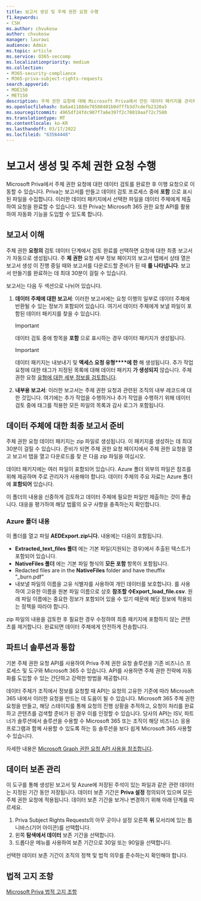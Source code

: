 ```yaml
---
title: 보고서 생성 및 주체 권한 요청 수행
f1.keywords:
- CSH
ms.author: chvukosw
author: chvukosw
manager: laurawi
audience: Admin
ms.topic: article
ms.service: O365-seccomp
ms.localizationpriority: medium
ms.collection:
- M365-security-compliance
- M365-priva-subject-rights-requests
search.appverid:
- MOE150
- MET150
description: 주체 권한 요청에 대해 Microsoft Priva에서 만든 데이터 패키지를 관리하고 데이터 주체에 대한 요청을 이행하는 방법을 학습합니다.
ms.openlocfilehash: 8a6a41188de78508401b0dfffb3d7cdefb2320a5
ms.sourcegitcommit: 4965df24fdc907f7a6e397f2c78019aaf72c7580
ms.translationtype: MT
ms.contentlocale: ko-KR
ms.lasthandoff: 03/17/2022
ms.locfileid: "63564448"
---
```

# <a name="generate-reports-and-fulfill-a-subject-rights-request"></a>보고서 생성 및 주체 권한 요청 수행

Microsoft Priva에서 주체 권한 요청에 대한 데이터 검토를 완료한 후 이행 요청으로 이동할 수 있습니다. Priva는 보고서를 만들고 데이터 검토 프로세스 중에 **포함** 으로 표시된 파일을 수집합니다. 이러한 데이터 패키지에서 선택한 파일을 데이터 주체에게 제출하여 요청을 완료할 수 있습니다. 또한 Priva는 Microsoft 365 권한 요청 API를 활용하여 자동화 기능을 도입할 수 있도록 합니다.

## <a name="understanding-reports"></a>보고서 이해

주체 권한 **요청의** 검토 데이터  단계에서 검토 완료를 선택하면 요청에 대한 최종 보고서가 자동으로 생성됩니다. 주 **체 권한** 요청 세부 정보 페이지의 보고서 탭에서 상태 열은 보고서 생성  이 진행 중일 때와 보고서를  다운로드할 준비가 된 때 **를 나타냅니다**. 보고서 만들기를 완료하는 데 최대 30분이 걸릴 수 있습니다.

보고서는 다음 두 섹션으로 나뉘어 있습니다.
1. **데이터 주체에 대한 보고서**: 이러한 보고서에는 요청 이행의 일부로 데이터 주체에 반환될 수 있는 정보가 포함되어 있습니다. 여기서 데이터 주체에게 보낼 파일이 포함된  데이터 패키지를 찾을 수 있습니다.
   > [!IMPORTANT]
   > 데이터 검토 중에 항목을 **포함** 으로 표시하는 경우 데이터 패키지가 생성됩니다.

   > [!IMPORTANT]
   > 데이터 패키지는 내보내기 및 **액세스 요청 유형****에 한** 해 생성됩니다. 추가 작업 요청에 대한 태그가 지정된 목록에 대해 데이터 패키지 **가 생성되지** 않습니다. 주체 권한 요청 [유형에 대한 세부 정보를 검토합니다](subject-rights-requests-create.md#use-the-subject-rights-request-creation-wizard).

2. **내부용 보고서**: 이러한 보고서는 주체 권한 요청과 관련된 조직의 내부 레코드에 대한 것입니다. 여기에는 추가 작업을 수행하거나 추가 작업을 수행하기 위해 데이터 검토 중에 태그를 적용한 모든 파일의 목록과 감사 로그가 포함됩니다.

## <a name="prepare-final-reports-for-the-data-subject"></a>데이터 주체에 대한 최종 보고서 준비

주체 권한 요청 데이터 패키지는 zip 파일로 생성됩니다. 이 패키지를 생성하는 데 최대 30분이 걸릴 수 있습니다. 준비가 되면 주체 권한 요청 페이지에서 주체 권한 요청을 열고 보고서 탭을 열고 다운로드를 찾  은 다음 zip 파일을 여십시오.

데이터 패키지에는 여러 파일이 포함되어 있습니다. Azure 폴더 외부의 파일은 참조를 위해 제공하며 주로 관리자가 사용해야 합니다. 데이터 주체의 주요 자료는 Azure 폴더에 **포함되어** 있습니다.

이 폴더의 내용을 신중하게 검토하고 데이터 주체에 필요한 파일만 제출하는 것이 좋습니다. 대응을 평가하여 해당 법률의 요구 사항을 충족하는지 확인합니다.

### <a name="azure-folder-contents"></a>Azure 폴더 내용

이 폴더를 열고 파일 **AEDExport.zip니다.** 내용에는 다음이 포함됩니다.

- **Extracted_text_files 폴더** 에는 기본 파일(지원되는 경우)에서 추출된 텍스트가 포함되어 있습니다.
- **NativeFiles 폴더** 에는 기본 파일 형식의 **모든 포함** 항목이 포함됩니다.
- Redacted files are in the **NativeFiles** folder and have theuffix "_burn.pdf"
- 내보낼 파일의 이름을 고유 식별자를 사용하여 개인 데이터를 보호합니다. 를 사용하여 고유한 이름을 원본 파일 이름으로 상호 **참조할 수Export_load_file.csv**. 원래 파일 이름에는 중요한 정보가 포함되어 있을 수 있기 때문에 해당 정보에 적용되는 정책을 따라야 합니다.

zip 파일의 내용을 검토한 후 필요한 경우 수정하여 최종 패키지에 포함하지 않는 콘텐츠를 제거합니다. 완료되면 데이터 주체에게 안전하게 전송합니다.

## <a name="integrate-with-partner-solutions"></a>파트너 솔루션과 통합

기본 주체 권한 요청 API를 사용하여 Priva 주체 권한 요청 솔루션을 기존 비즈니스 프로세스 및 도구와 Microsoft 365 수 있습니다. API를 사용하면 주체 권한 전략에 자동화를 도입할 수 있는 간단하고 강력한 방법을 제공합니다.

데이터 주체가 조직에서 정보를 요청할 때 API는 요청의 고유한 기준에 따라 Microsoft 365 내에서 이러한 요청을 만드는 데 도움이 될 수 있습니다. Microsoft 365 주체 권한 요청을 만들고, 해당 스테이지를 통해 요청의 진행 상황을 추적하고, 요청이 처리를 완료하고 콘텐츠를 검색할 준비가 된 경우 이를 인정할 수 있습니다. 당사의 API는 ISV, 파트너가 솔루션에서 솔루션을 수용할 수 Microsoft 365 또는 조직이 해당 비즈니스 응용 프로그램과 함께 사용할 수 있도록 하는 등 솔루션을 보다 쉽게 Microsoft 365 사용할 수 있습니다.

자세한 내용은 [Microsoft Graph 권한 요청 API 사용을 참조합니다](/graph/api/resources/subjectrightsrequest-subjectrightsrequestapioverview).

## <a name="manage-data-retention"></a>데이터 보존 관리

이 도구를 통해 생성된 보고서 및 Azure에 저장된 주석이 있는 파일과 같은 관련 데이터는 지정된 기간 동안 저장됩니다. 데이터 보존 기간은 **Priva 설정** 정의되어 있으며 모든 주체 권한 요청에 적용됩니다. 데이터 보존 기간을 보거나 변경하기 위해 아래 단계를 따르세요.

1. Priva Subject Rights Requests의 아무 곳이나 설정 오른쪽 **위** 모서리에 있는 톱니바스(기어 아이콘)를 선택합니다.
2. 왼쪽 **탐색에서 데이터** 보존 기간을 선택합니다.
3. 드롭다운 메뉴를 사용하여 보존 기간으로 30일 또는 90일을 선택합니다.

선택한 데이터 보존 기간이 조직의 정책 및 법적 의무를 준수하는지 확인해야 합니다.

## <a name="legal-disclaimer"></a>법적 고지 조항

[Microsoft Priva 법적 고지 조항](priva-disclaimer.md)
